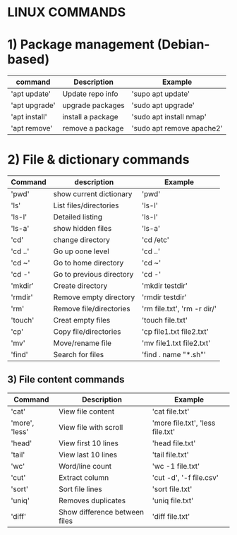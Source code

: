 # LINUX COMMANDS
# 1) Package management (Debian-based)
|command       | Description        |Example                |
|--------------|--------------------|-----------------------|
|'apt update'  | Update repo info   | 'supo apt update'     |
|'apt upgrade' | upgrade packages   | 'sudo apt upgrade'    |
|'apt install' | install a package  | 'sudo apt install nmap'|
|'apt remove'  |remove a package    |'sudo apt remove apache2'|

# 2) File & dictionary commands
| Command | description |Example |
|---------|-------------|--------|
|'pwd'    |show current dictionary| 'pwd'|
|'ls'    |List files/directories | 'ls-l'|
|'ls-l'|Detailed listing |'ls-l'|
|'ls-a'|show hidden files|'ls-a'|
|'cd'|change directory|'cd /etc'|
|'cd ..' |Go up oone level         |'cd ..'                    |
|'cd ~'  |Go to home directory     |'cd ~'                     |
|'cd -'  |Go to previous directory |'cd -'                     |
|'mkdir' |Create directory         |'mkdir testdir'            |
|'rmdir' |Remove empty directory   |'rmdir testdir'            |
|'rm'    |Remove file/directories  |'rm file.txt', 'rm -r dir/'|
|'touch' |Creat empty files        |'touch file.txt'           |
|'cp'    |Copy file/directories    |'cp file1.txt file2.txt'   |
|'mv'    |Move/rename file         |'mv file1.txt file2.txt'   |
|'find'  |Search for files         |'find . name "*.sh"'       |

## 3) File content commands
|Command           |Description                  |Example                         |
|------------------|-----------------------------|--------------------------------|
|'cat'             |View file content            |'cat file.txt'                  |
|'more', 'less'    |View file with scroll        |'more file.txt', 'less file.txt'|
|'head'            |View first 10 lines          |'head file.txt'                 |
|'tail'            |View last 10 lines           |'tail file.txt'                 |
|'wc'              |Word/line count              |'wc -1 file.txt'                |
|'cut'             |Extract column               |'cut -d', '-f file.csv'         |
|'sort'            |Sort file lines              |'sort file.txt'                 |
|'uniq'            |Removes duplicates           |'uniq file.txt'                 |
|'diff'            |Show difference between files|'diff file.txt'                 |
